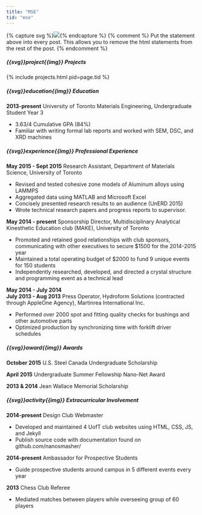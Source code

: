 ```yaml
---
title: "MSE"
tid: "mse"
---
```

{% capture svg %}<img src="{{site.baseurl}}/img/svg/{% endcapture %}{% capture img %}.svg" />{% endcapture %}
{% comment %}
    Put the statement above into every post. This allows you to remove the html statements from the rest of the post.
{% endcomment %}

##### {{svg}}project{{img}} Projects

{% include projects.html pid=page.tid %}

##### {{svg}}education{{img}} Education

**2013-present** University of Toronto Materials Engineering, Undergraduate Student Year 3 

 - 3.63/4 Cumulative GPA (84%)
 - Familiar with writing formal lab reports and worked with SEM, DSC, and XRD machines

##### {{svg}}experience{{img}} Professional Experience

**May 2015 - Sept 2015** Research Assistant, Department of Materials Science, University of Toronto

 - Revised and tested cohesive zone models of Aluminum alloys using LAMMPS
 - Aggregated data using MATLAB and Microsoft Excel
 - Concisely presented research results to an audience (UnERD 2015)
 - Wrote technical research papers and progress reports to supervisor.

**May 2014 - present** Sponsorship Director, Multidisciplinary Analytical Kinesthetic Education club (MAKE), University of Toronto

 - Promoted and retained good relationships with club sponsors, communicating with other executives to secure $1500 for the 2014-2015 year
 - Maintained a total operating budget of $2000 to fund 9 unique events for 150 students
 - Independently researched, developed, and directed a crystal structure and programming event as a technical lead

**May 2014 - July 2014 <br/> July 2013 - Aug 2013** Press Operator, Hydroform Solutions (contracted through AppleOne Agency), Martinrea International Inc. 

 - Performed over 2000 spot and fitting quality checks for bushings and other automotive parts
 - Optimized production by synchronizing time with forklift driver schedules

##### {{svg}}award{{img}} Awards

**October 2015** U.S. Steel Canada Undergraduate Scholarship

**April 2015** Undergraduate Summer Fellowship Nano-Net Award

**2013 & 2014** Jean Wallace Memorial Scholarship 

##### {{svg}}activity{{img}} Extracurricular Involvement

**2014-present** Design Club Webmaster
 
 - Developed and maintained 4 UofT club websites using HTML, CSS, JS, and Jekyll
 - Publish source code with documentation found on github.com/nanosmasher/

**2014-present** Ambassador for Prospective Students

 - Guide prospective students around campus in 5 different events every year

**2013** Chess Club Referee

 - Mediated matches between players while overseeing group of 60 players